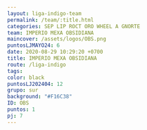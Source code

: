 ```yaml
---
layout: liga-indigo-team
permalink: /team/:title.html
categories: SEP LIP ROCT ORO WHEEL A GNORTE
team: IMPERIO MEXA OBSIDIANA
maincover: /assets/logos/OBS.png
puntosLJMAYO24: 6
date: 2020-08-29 10:29:20 +0700
title: IMPERIO MEXA OBSIDIANA
route: /liga-indigo
tags: 
color: black
puntosLJ202404: 12
grupo: sur
background: "#F16C38"
ID: OBS
puntos: 1
pj: 7
---
```

